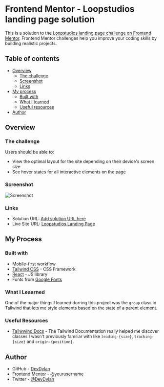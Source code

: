 # Frontend Mentor - Loopstudios landing page solution

This is a solution to the [Loopstudios landing page challenge on Frontend Mentor](https://www.frontendmentor.io/challenges/loopstudios-landing-page-N88J5Onjw). Frontend Mentor challenges help you improve your coding skills by building realistic projects.

## Table of contents

- [Overview](#overview)
  - [The challenge](#the-challenge)
  - [Screenshot](#screenshot)
  - [Links](#links)
- [My process](#my-process)
  - [Built with](#built-with)
  - [What I learned](#what-i-learned)
  - [Useful resources](#useful-resources)
- [Author](#author)

## Overview

### The challenge

Users should be able to:

- View the optimal layout for the site depending on their device's screen size
- See hover states for all interactive elements on the page

### Screenshot

![Screenshot](./screenshot.jpg)

### Links

- Solution URL: [Add solution URL here](https://your-solution-url.com)
- Live Site URL: [Loopstudios Landing Page](https://devdylann-loopstudios.netlify.app)

## My Process

### Built with

- Mobile-first workflow
- [Tailwind CSS](https://) - CSS Framework
- [React](https://reactjs.org/) - JS library
- Fonts from [Google Fonts](https://)

### What I Leaarned

One of the major things I learned durring this project was the `group` class in Tailwind that lets me style elements based on the state of a parent element.

### Useful Resources

- [Tailwwind Docs]() - The Tailwind Documentation really helped me discover classes I wasn't previously familiar with like `leading-{size}`, `tracking-{size}` and `origin-{position}`.

## Author

- GitHub - [DevDylan](https://)
- Frontend Mentor - [@yourusername](https://www.frontendmentor.io/profile/yourusername)
- Twitter - [@DevDylan](https://www.twitter.com/DevDylan)
